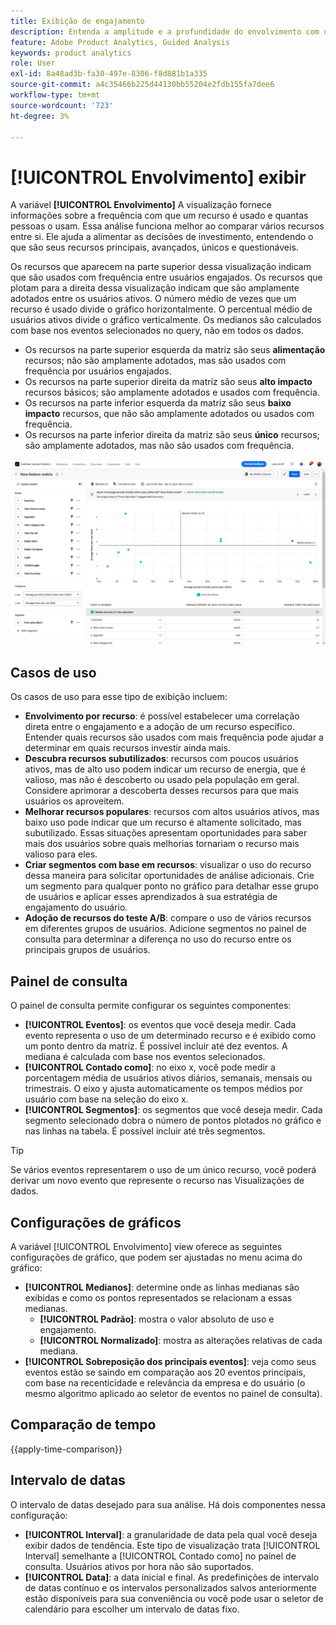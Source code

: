 ```yaml
---
title: Exibição de engajamento
description: Entenda a amplitude e a profundidade do envolvimento com os recursos.
feature: Adobe Product Analytics, Guided Analysis
keywords: product analytics
role: User
exl-id: 8a48ad3b-fa30-497e-8306-f8d881b1a335
source-git-commit: a4c35466b225d44130bb55204e2fdb155fa7dee6
workflow-type: tm+mt
source-wordcount: '723'
ht-degree: 3%

---
```


# [!UICONTROL Envolvimento] exibir

A variável **[!UICONTROL Envolvimento]** A visualização fornece informações sobre a frequência com que um recurso é usado e quantas pessoas o usam. Essa análise funciona melhor ao comparar vários recursos entre si. Ele ajuda a alimentar as decisões de investimento, entendendo o que são seus recursos principais, avançados, únicos e questionáveis.

Os recursos que aparecem na parte superior dessa visualização indicam que são usados com frequência entre usuários engajados. Os recursos que plotam para a direita dessa visualização indicam que são amplamente adotados entre os usuários ativos. O número médio de vezes que um recurso é usado divide o gráfico horizontalmente. O percentual médio de usuários ativos divide o gráfico verticalmente. Os medianos são calculados com base nos eventos selecionados no query, não em todos os dados.

* Os recursos na parte superior esquerda da matriz são seus **alimentação** recursos; não são amplamente adotados, mas são usados com frequência por usuários engajados.
* Os recursos na parte superior direita da matriz são seus **alto impacto** recursos básicos; são amplamente adotados e usados com frequência.
* Os recursos na parte inferior esquerda da matriz são seus **baixo impacto** recursos, que não são amplamente adotados ou usados com frequência.
* Os recursos na parte inferior direita da matriz são seus **único** recursos; são amplamente adotados, mas não são usados com frequência.

![Captura de tela de participação](../assets/feature-matrix.png)

## Casos de uso

Os casos de uso para esse tipo de exibição incluem:

* **Envolvimento por recurso**: é possível estabelecer uma correlação direta entre o engajamento e a adoção de um recurso específico. Entender quais recursos são usados com mais frequência pode ajudar a determinar em quais recursos investir ainda mais.
* **Descubra recursos subutilizados**: recursos com poucos usuários ativos, mas de alto uso podem indicar um recurso de energia, que é valioso, mas não é descoberto ou usado pela população em geral. Considere aprimorar a descoberta desses recursos para que mais usuários os aproveitem.
* **Melhorar recursos populares**: recursos com altos usuários ativos, mas baixo uso pode indicar que um recurso é altamente solicitado, mas subutilizado. Essas situações apresentam oportunidades para saber mais dos usuários sobre quais melhorias tornariam o recurso mais valioso para eles.
* **Criar segmentos com base em recursos**: visualizar o uso do recurso dessa maneira para solicitar oportunidades de análise adicionais. Crie um segmento para qualquer ponto no gráfico para detalhar esse grupo de usuários e aplicar esses aprendizados à sua estratégia de engajamento do usuário.
* **Adoção de recursos do teste A/B**: compare o uso de vários recursos em diferentes grupos de usuários. Adicione segmentos no painel de consulta para determinar a diferença no uso do recurso entre os principais grupos de usuários.

## Painel de consulta

O painel de consulta permite configurar os seguintes componentes:

* **[!UICONTROL Eventos]**: os eventos que você deseja medir. Cada evento representa o uso de um determinado recurso e é exibido como um ponto dentro da matriz. É possível incluir até dez eventos. A mediana é calculada com base nos eventos selecionados.
* **[!UICONTROL Contado como]**: no eixo x, você pode medir a porcentagem média de usuários ativos diários, semanais, mensais ou trimestrais. O eixo y ajusta automaticamente os tempos médios por usuário com base na seleção do eixo x.
* **[!UICONTROL Segmentos]**: os segmentos que você deseja medir. Cada segmento selecionado dobra o número de pontos plotados no gráfico e nas linhas na tabela. É possível incluir até três segmentos.

>[!TIP]
>
>Se vários eventos representarem o uso de um único recurso, você poderá derivar um novo evento que represente o recurso nas Visualizações de dados.

## Configurações de gráficos

A variável [!UICONTROL Envolvimento] view oferece as seguintes configurações de gráfico, que podem ser ajustadas no menu acima do gráfico:

* **[!UICONTROL Medianos]**: determine onde as linhas medianas são exibidas e como os pontos representados se relacionam a essas medianas.
   * **[!UICONTROL Padrão]**: mostra o valor absoluto de uso e engajamento.
   * **[!UICONTROL Normalizado]**: mostra as alterações relativas de cada mediana.
* **[!UICONTROL Sobreposição dos principais eventos]**: veja como seus eventos estão se saindo em comparação aos 20 eventos principais, com base na recenticidade e relevância da empresa e do usuário (o mesmo algoritmo aplicado ao seletor de eventos no painel de consulta).

## Comparação de tempo

{{apply-time-comparison}}

## Intervalo de datas

O intervalo de datas desejado para sua análise. Há dois componentes nessa configuração:

* **[!UICONTROL Interval]**: a granularidade de data pela qual você deseja exibir dados de tendência. Este tipo de visualização trata [!UICONTROL Interval] semelhante a [!UICONTROL Contado como] no painel de consulta. Usuários ativos por hora não são suportados.
* **[!UICONTROL Data]**: a data inicial e final. As predefinições de intervalo de datas contínuo e os intervalos personalizados salvos anteriormente estão disponíveis para sua conveniência ou você pode usar o seletor de calendário para escolher um intervalo de datas fixo.
